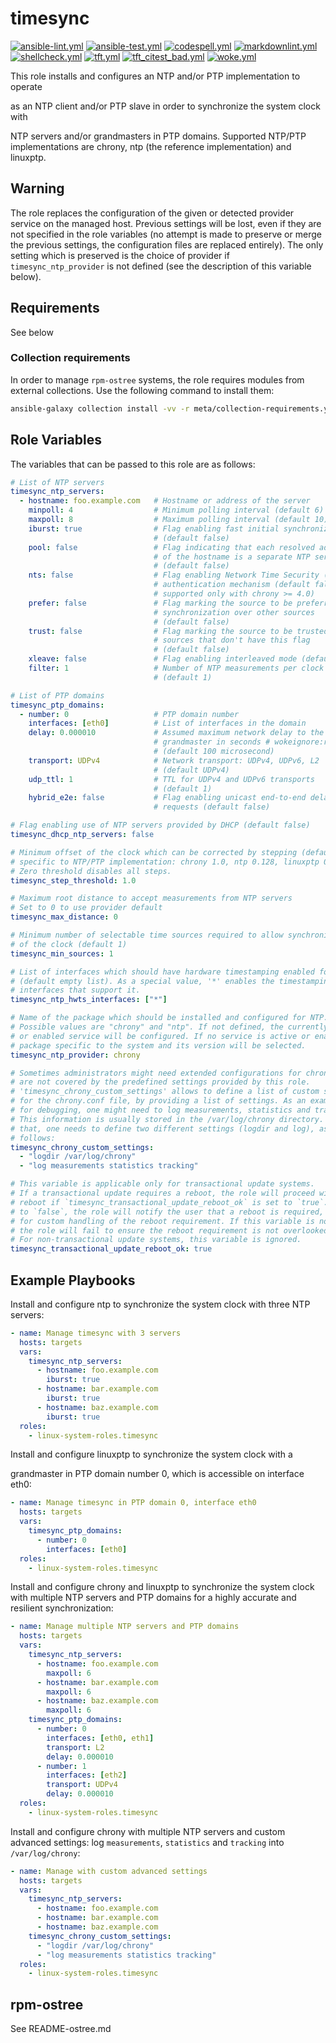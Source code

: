 # timesync

[![ansible-lint.yml](https://github.com/linux-system-roles/timesync/actions/workflows/ansible-lint.yml/badge.svg)](https://github.com/linux-system-roles/timesync/actions/workflows/ansible-lint.yml) [![ansible-test.yml](https://github.com/linux-system-roles/timesync/actions/workflows/ansible-test.yml/badge.svg)](https://github.com/linux-system-roles/timesync/actions/workflows/ansible-test.yml) [![codespell.yml](https://github.com/linux-system-roles/timesync/actions/workflows/codespell.yml/badge.svg)](https://github.com/linux-system-roles/timesync/actions/workflows/codespell.yml) [![markdownlint.yml](https://github.com/linux-system-roles/timesync/actions/workflows/markdownlint.yml/badge.svg)](https://github.com/linux-system-roles/timesync/actions/workflows/markdownlint.yml) [![shellcheck.yml](https://github.com/linux-system-roles/timesync/actions/workflows/shellcheck.yml/badge.svg)](https://github.com/linux-system-roles/timesync/actions/workflows/shellcheck.yml) [![tft.yml](https://github.com/linux-system-roles/timesync/actions/workflows/tft.yml/badge.svg)](https://github.com/linux-system-roles/timesync/actions/workflows/tft.yml) [![tft_citest_bad.yml](https://github.com/linux-system-roles/timesync/actions/workflows/tft_citest_bad.yml/badge.svg)](https://github.com/linux-system-roles/timesync/actions/workflows/tft_citest_bad.yml) [![woke.yml](https://github.com/linux-system-roles/timesync/actions/workflows/woke.yml/badge.svg)](https://github.com/linux-system-roles/timesync/actions/workflows/woke.yml)

This role installs and configures an NTP and/or PTP implementation to operate
<!--- wokeignore:rule=slave -->
as an NTP client and/or PTP slave in order to synchronize the system clock with
<!--- wokeignore:rule=master -->
NTP servers and/or grandmasters in PTP domains. Supported NTP/PTP
implementations are chrony, ntp (the reference implementation) and linuxptp.

## Warning

The role replaces the configuration of the given or detected provider
service on the managed host. Previous settings will be lost, even if
they are not specified in the role variables (no attempt is made to
preserve or merge the previous settings, the configuration files are
replaced entirely). The only setting which is preserved is the choice
of provider if `timesync_ntp_provider` is not defined (see the
description of this variable below).

## Requirements

See below

### Collection requirements

In order to manage `rpm-ostree` systems, the role requires modules from external
collections.  Use the following command to install them:

```bash
ansible-galaxy collection install -vv -r meta/collection-requirements.yml
```

## Role Variables

The variables that can be passed to this role are as follows:

```yaml
# List of NTP servers
timesync_ntp_servers:
  - hostname: foo.example.com   # Hostname or address of the server
    minpoll: 4                  # Minimum polling interval (default 6)
    maxpoll: 8                  # Maximum polling interval (default 10)
    iburst: true                # Flag enabling fast initial synchronization
                                # (default false)
    pool: false                 # Flag indicating that each resolved address
                                # of the hostname is a separate NTP server
                                # (default false)
    nts: false                  # Flag enabling Network Time Security (NTS)
                                # authentication mechanism (default false,
                                # supported only with chrony >= 4.0)
    prefer: false               # Flag marking the source to be preferred for
                                # synchronization over other sources
                                # (default false)
    trust: false                # Flag marking the source to be trusted over
                                # sources that don't have this flag
                                # (default false)
    xleave: false               # Flag enabling interleaved mode (default false)
    filter: 1                   # Number of NTP measurements per clock update
                                # (default 1)

# List of PTP domains
timesync_ptp_domains:
  - number: 0                   # PTP domain number
    interfaces: [eth0]          # List of interfaces in the domain
    delay: 0.000010             # Assumed maximum network delay to the
                                # grandmaster in seconds # wokeignore:rule=master
                                # (default 100 microsecond)
    transport: UDPv4            # Network transport: UDPv4, UDPv6, L2
                                # (default UDPv4)
    udp_ttl: 1                  # TTL for UDPv4 and UDPv6 transports
                                # (default 1)
    hybrid_e2e: false           # Flag enabling unicast end-to-end delay
                                # requests (default false)

# Flag enabling use of NTP servers provided by DHCP (default false)
timesync_dhcp_ntp_servers: false

# Minimum offset of the clock which can be corrected by stepping (default is
# specific to NTP/PTP implementation: chrony 1.0, ntp 0.128, linuxptp 0.00002).
# Zero threshold disables all steps.
timesync_step_threshold: 1.0

# Maximum root distance to accept measurements from NTP servers
# Set to 0 to use provider default
timesync_max_distance: 0

# Minimum number of selectable time sources required to allow synchronization
# of the clock (default 1)
timesync_min_sources: 1

# List of interfaces which should have hardware timestamping enabled for NTP
# (default empty list). As a special value, '*' enables the timestamping on all
# interfaces that support it.
timesync_ntp_hwts_interfaces: ["*"]

# Name of the package which should be installed and configured for NTP.
# Possible values are "chrony" and "ntp". If not defined, the currently active
# or enabled service will be configured. If no service is active or enabled, a
# package specific to the system and its version will be selected.
timesync_ntp_provider: chrony

# Sometimes administrators might need extended configurations for chrony which
# are not covered by the predefined settings provided by this role.
# 'timesync_chrony_custom_settings' allows to define a list of custom settings
# for the chrony.conf file, by providing a list of settings. As an example,
# for debugging, one might need to log measurements, statistics and tracking.
# This information is usually stored in the /var/log/chrony directory. For
# that, one needs to define two different settings (logdir and log), as
# follows:
timesync_chrony_custom_settings:
  - "logdir /var/log/chrony"
  - "log measurements statistics tracking"

# This variable is applicable only for transactional update systems.
# If a transactional update requires a reboot, the role will proceed with the
# reboot if `timesync_transactional_update_reboot_ok` is set to `true`. If set
# to `false`, the role will notify the user that a reboot is required, allowing
# for custom handling of the reboot requirement. If this variable is not set,
# the role will fail to ensure the reboot requirement is not overlooked.
# For non-transactional update systems, this variable is ignored.
timesync_transactional_update_reboot_ok: true
```

## Example Playbooks

Install and configure ntp to synchronize the system clock with three NTP servers:

```yaml
- name: Manage timesync with 3 servers
  hosts: targets
  vars:
    timesync_ntp_servers:
      - hostname: foo.example.com
        iburst: true
      - hostname: bar.example.com
        iburst: true
      - hostname: baz.example.com
        iburst: true
  roles:
    - linux-system-roles.timesync
```

Install and configure linuxptp to synchronize the system clock with a
<!--- wokeignore:rule=master -->
grandmaster in PTP domain number 0, which is accessible on interface eth0:

```yaml
- name: Manage timesync in PTP domain 0, interface eth0
  hosts: targets
  vars:
    timesync_ptp_domains:
      - number: 0
        interfaces: [eth0]
  roles:
    - linux-system-roles.timesync
```

Install and configure chrony and linuxptp to synchronize the system clock with
multiple NTP servers and PTP domains for a highly accurate and resilient
synchronization:

```yaml
- name: Manage multiple NTP servers and PTP domains
  hosts: targets
  vars:
    timesync_ntp_servers:
      - hostname: foo.example.com
        maxpoll: 6
      - hostname: bar.example.com
        maxpoll: 6
      - hostname: baz.example.com
        maxpoll: 6
    timesync_ptp_domains:
      - number: 0
        interfaces: [eth0, eth1]
        transport: L2
        delay: 0.000010
      - number: 1
        interfaces: [eth2]
        transport: UDPv4
        delay: 0.000010
  roles:
    - linux-system-roles.timesync
```

Install and configure chrony with multiple NTP servers and custom advanced
settings: log `measurements`, `statistics` and `tracking`
into `/var/log/chrony`:

```yaml
- name: Manage with custom advanced settings
  hosts: targets
  vars:
    timesync_ntp_servers:
      - hostname: foo.example.com
      - hostname: bar.example.com
      - hostname: baz.example.com
    timesync_chrony_custom_settings:
      - "logdir /var/log/chrony"
      - "log measurements statistics tracking"
  roles:
    - linux-system-roles.timesync
```

## rpm-ostree

See README-ostree.md
